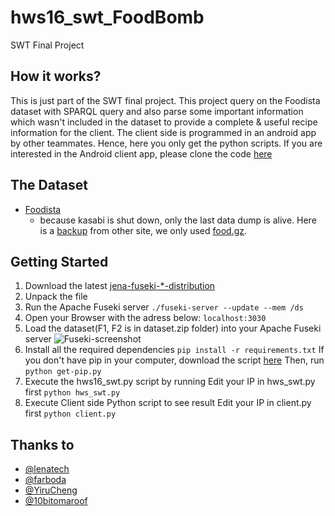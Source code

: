 # hws16_swt_FoodBomb
SWT Final Project

## How it works?
This is just part of the SWT final project.
This project query on the Foodista dataset with SPARQL query and also parse some important information which wasn't included in the dataset to provide a complete & useful recipe information for the client.
The client side is programmed in an android app by other teammates. Hence, here you only get the python scripts. If you are interested in the Android client app, please clone the code [here](https://github.com/10bitomaroof/AndroidReceipeApp)

## The Dataset
- [Foodista](https://datahub.io/dataset/foodista)
	* because kasabi is shut down, only the last data dump is alive. Here is a [backup](https://archive.org/download/kasabi) from other site, we only used [food.gz](https://archive.org/download/kasabi/food.gz).

## Getting Started
1. Download the latest [jena-fuseki-*-distribution](https://jena.apache.org/documentation/serving_data/)
2. Unpack the file
3. Run the Apache Fuseki server
`./fuseki-server --update --mem /ds`
4. Open your Browser with the adress below:
`localhost:3030`
5. Load the dataset(F1, F2 is in dataset.zip folder) into your Apache Fuseki server
![Fuseki-screenshot](https://raw.githubusercontent.com/lenatech/hws16_swt_server/master/assets/Fuseki-screenshot.jpg)
6. Install all the required dependencies
`pip install -r requirements.txt`
If you don't have pip in your computer, download the script [here](https://bootstrap.pypa.io/get-pip.py)
Then, run `python get-pip.py`  
7. Execute the hws16_swt.py script by running
Edit your IP in hws_swt.py first
`python hws_swt.py`
8. Execute Client side Python script to see result
Edit your IP in client.py first
`python client.py`

## Thanks to
- [@lenatech](https://github.com/lenatech)
- [@farboda](https://github.com/farboda)
- [@YiruCheng](https://github.com/YiruCheng)
- [@10bitomaroof](https://github.com/10bitomaroof)